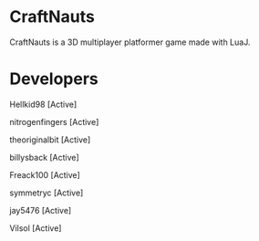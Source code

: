 CraftNauts
==========

CraftNauts is a 3D multiplayer platformer game made with LuaJ.

Developers
========================
Hellkid98       [Active]

nitrogenfingers [Active]

theoriginalbit  [Active]

billysback      [Active]

Freack100       [Active]

symmetryc       [Active]

jay5476         [Active]

Vilsol          [Active]
